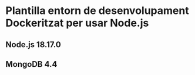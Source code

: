 # Plantilla entorn de desenvolupament Dockeritzat per usar Node.js

## Node.js 18.17.0

## MongoDB 4.4